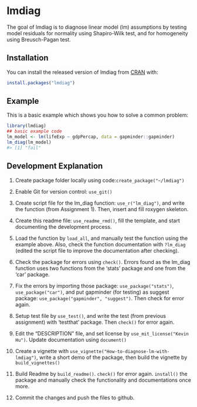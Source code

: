 
<!-- README.md is generated from README.Rmd. Please edit that file -->

# lmdiag

<!-- badges: start -->

<!-- badges: end -->

The goal of lmdiag is to diagnose linear model (lm) assumptions by
testing model residuals for normality using Shapiro-Wilk test, and for
homogeneity using Breusch-Pagan test.

## Installation

You can install the released version of lmdiag from
[CRAN](https://CRAN.R-project.org) with:

``` r
install.packages("lmdiag")
```

## Example

This is a basic example which shows you how to solve a common problem:

``` r
library(lmdiag)
## basic example code
lm_model <- lm(lifeExp ~ gdpPercap, data = gapminder::gapminder)
lm_diag(lm_model)
#> [1] "fail"
```

## Development Explanation

1.  Create package folder locally using
    code:`create_package("~/lmdiag")`

2.  Enable Git for version control: `use_git()`

3.  Create script file for the lm\_diag function: `use_r("lm_diag")`,
    and write the function (from Assignment 1). Then, insert and fill
    roxygen skeleton.

4.  Create this readme file: `use_readme_rmd()`, fill the template, and
    start documenting the development process.

5.  Load the function by `load_all`, and manually test the function
    using the example above. Also, check the function documentation with
    `?lm_diag` (edited the script file to improve the documentation
    after checking).

6.  Check the package for errors using `check()`. Errors found as the
    lm\_diag function uses two functions from the ‘stats’ package and
    one from the ‘car’ package.

7.  Fix the errors by importing those package: `use_package("stats")`,
    `use_package("car")`, and put gapminder (for testing) as suggest
    package: `use_package("gapminder", "suggest")`. Then check for error
    again.

8.  Setup test file by `use_test()`, and write the test (from previous
    assignment) with ‘testthat’ package. Then `check()` for error again.

9.  Edit the “DESCRIPTION” file, and set license by
    `use_mit_license("Kevin Hu")`. Update documentation using
    `document()`

10. Create a vignette with
    `use_vignette("How-to-diagnose-lm-with-lmdiag")`, write a short demo
    of the package, then build the vignette by `build_vignettes()`

11. Build Readme by `build_readme()`. `check()` for error again.
    `install()` the package and manually check the functionality and
    documentations once more.

12. Commit the changes and push the files to github.
